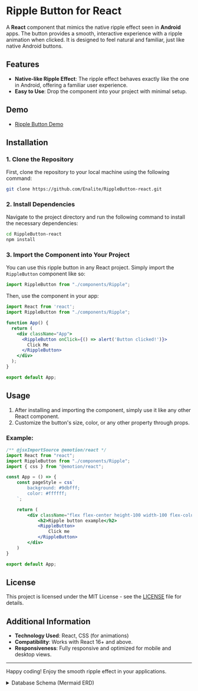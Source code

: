 # Ripple Button for React

A **React** component that mimics the native ripple effect seen in **Android** apps. The button provides a smooth, interactive experience with a ripple animation when clicked. It is designed to feel natural and familiar, just like native Android buttons.

## Features

- **Native-like Ripple Effect**: The ripple effect behaves exactly like the one in Android, offering a familiar user experience.
- **Easy to Use**: Drop the component into your project with minimal setup.

## Demo
- [Ripple Button Demo](https://Enalite.github.io/RippleButton-react/)

## Installation

### 1. Clone the Repository

First, clone the repository to your local machine using the following command:

```bash
git clone https://github.com/Enalite/RippleButton-react.git
```

### 2. Install Dependencies

Navigate to the project directory and run the following command to install the necessary dependencies:

```bash
cd RippleButton-react
npm install
```

### 3. Import the Component into Your Project

You can use this ripple button in any React project. Simply import the `RippleButton` component like so:

```jsx
import RippleButton from "./components/Ripple";
```

Then, use the component in your app:

```jsx
import React from 'react';
import RippleButton from "./components/Ripple";

function App() {
  return (
    <div className="App">
      <RippleButton onClick={() => alert('Button clicked!')}>
        Click Me
      </RippleButton>
    </div>
  );
}

export default App;
```

## Usage

1. After installing and importing the component, simply use it like any other React component.
2. Customize the button's size, color, or any other property through props.

### Example:

```jsx
/** @jsxImportSource @emotion/react */
import React from "react";
import RippleButton from "./components/Ripple";
import { css } from "@emotion/react";

const App = () => {
    const pageStyle = css`
        background: #9dbfff;
        color: #ffffff;
    `;

    return (
        <div className="flex flex-center height-100 width-100 flex-column flex-gap-md" css={pageStyle}>
            <h2>Ripple button example</h2>
            <RippleButton>
                Click me
            </RippleButton>
        </div>
    )
}

export default App;
```

## License

This project is licensed under the MIT License - see the [LICENSE](LICENSE) file for details.

## Additional Information

- **Technology Used**: React, CSS (for animations)
- **Compatibility**: Works with React 16+ and above.
- **Responsiveness**: Fully responsive and optimized for mobile and desktop views.

---

Happy coding! Enjoy the smooth ripple effect in your applications.




<details>  
<summary>Database Schema (Mermaid ERD)</summary>  

```mermaid
erDiagram
    USERS {
        BIGINT id PK
        JSON info
        JSON data
        STRING lang
        TIMESTAMP created_at
        TIMESTAMP updated_at
    }
    
    MUSIC {
        STRING id PK
        STRING title
        JSON artists
        JSON details
        STRING file_id "DEFAULT NULL"
        TIMESTAMP created_at
    }
    
    CHATS {
        BIGINT id PK
        JSON info
        JSON data
        JSON admins
        STRING lang
        TIMESTAMP created_at
        TIMESTAMP updated_at
    }
```

</details>

